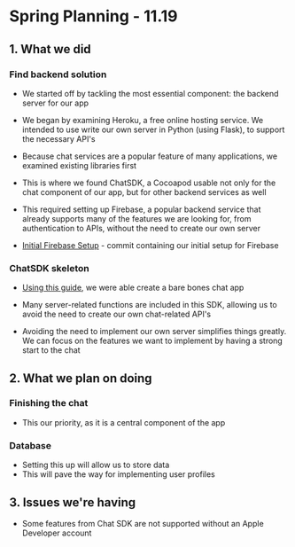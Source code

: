 # Spring Planning - 11.19



## 1. What we did

### Find backend solution

- We started off by tackling the most essential component: the backend server for our app
- We began by examining Heroku, a free online hosting service. We intended to use write our own server in Python (using Flask), to support the necessary API's
- Because chat services are a popular feature of many applications, we examined existing libraries first
- This is where we found ChatSDK, a Cocoapod usable not only for the chat component of our app, but for other backend services as well
- This required setting up Firebase, a popular backend service that already supports many of the features we are looking for, from authentication to APIs, without the need to create our own server

- [Initial Firebase Setup](https://github.com/ECS189E/ClassMate/commit/ba70e527a745abc65503680c426fb0c05f763d27) - commit containing our initial setup for Firebase



### ChatSDK skeleton

- [Using this guide](https://chatsdk.co/docs/ios-quickstart/), we were able create a bare bones chat app

- Many server-related functions are included in this SDK, allowing us to avoid the need to create our own chat-related API's

- Avoiding the need to implement our own server simplifies things greatly. We can focus on the features we want to implement by having a strong start to the chat 




## 2. What we plan on doing

### Finishing the chat 

- This our priority, as it is a central component of the app



### Database

- Setting this up will allow us to store data
- This will pave the way for implementing user profiles 



## 3. Issues we're having

- Some features from Chat SDK are not supported without an Apple Developer account
